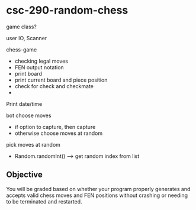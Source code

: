 # csc-290-random-chess

game class?

user IO, Scanner

chess-game 
- checking legal moves
- FEN output notation
- print board 
- print current board and piece position
- check for check and checkmate
- 

Print date/time

bot choose moves 
- if option to capture, then capture
- otherwise choose moves at random

pick moves at random
- Random.randomInt() --> get random index from list 

## Objective 
 You will be graded based on whether your program properly generates and accepts valid chess moves and FEN positions without crashing or needing to be terminated and restarted. 



